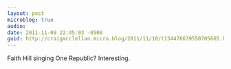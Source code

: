 ```yaml
---
layout: post
microblog: true
audio: 
date: 2011-11-09 22:45:03 -0500
guid: http://craigmcclellan.micro.blog/2011/11/10/t134476639550705665.html
---
```

Faith Hill singing One Republic? Interesting.
